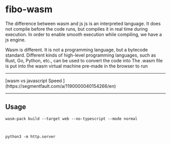 # fibo-wasm
The difference between wasm and js
js is an interpreted language. It does not compile before the code runs, but compiles it in real time during execution. In order to enable smooth execution while compiling, we have a js engine.

Wasm is different. It is not a programming language, but a bytecode standard. Different kinds of high-level programming languages, such as Rust, Go, Python, etc., can be used to convert the code into The .wasm file is put into the wasm virtual machine pre-made in the browser to run


<hr>
[wasm vs javascript  Speed ](https://segmentfault.com/a/1190000040154266/en)

<hr>

## Usage
```
wasm-pack build --target web --no-typescript --mode normal



python3 -m http.server


```
